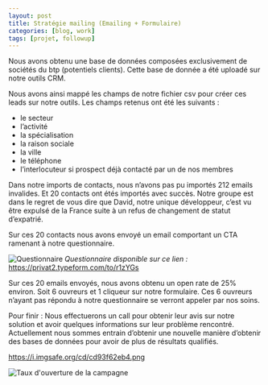 ```yaml
---
layout: post
title: Stratégie mailing (Emailing + Formulaire)
categories: [blog, work]
tags: [projet, followup]
--- 
```

Nous avons obtenu une base de données composées exclusivement de sociétés du btp (potentiels clients).
Cette base de donnée a été uploadé sur notre outils CRM.

<!-- readmore -->

Nous avons ainsi mappé les champs de notre fichier csv pour créer ces leads sur notre outils.
Les champs retenus ont été les suivants :
- le secteur
- l’activité
- la spécialisation
- la raison sociale
- la ville
- le téléphone
- l’interlocuteur si prospect déjà contacté par un de nos membres

Dans notre imports de contacts, nous n’avons pas pu importés 212 emails invalides. Et 20 contacts ont étés importés avec succès.
Notre groupe est dans le regret de vous dire que David, notre unique développeur, c’est vu être expulsé de la France suite à un refus de changement de statut d’expatrié.

Sur ces 20 contacts nous avons envoyé un email comportant un CTA ramenant à notre questionnaire.

![Questionnaire](https://i.imgsafe.org/cd/cd8bde6216.png "Questionnaire")
*Questionnaire disponible sur ce lien :* 
https://privat2.typeform.com/to/r1zYGs


Sur ces 20 emails envoyés, nous avons obtenu un open rate de 25% environ.
Soit 6 ouvreurs et 1 cliqueur sur notre formulaire.
Ces 6 ouvreurs n’ayant pas répondu à notre questionnaire se verront appeler par nos soins.

Pour finir :
Nous effectuerons un call pour obtenir leur avis sur notre solution et avoir quelques informations sur leur problème rencontré.
Actuellement nous sommes entrain d’obtenir une nouvelle manière d’obtenir des bases de données pour avoir de plus de résultats qualifiés.

https://i.imgsafe.org/cd/cd93f62eb4.png

![Taux d'ouverture de la campagne](https://i.imgsafe.org/cd/cd93f62eb4.png "Taux d'ouverture de la campagne")